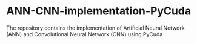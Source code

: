 # ANN-CNN-implementation-PyCuda
The repository contains the implementation of Artificial Neural Network (ANN) and Convolutional Neural Network (CNN) using PyCuda
